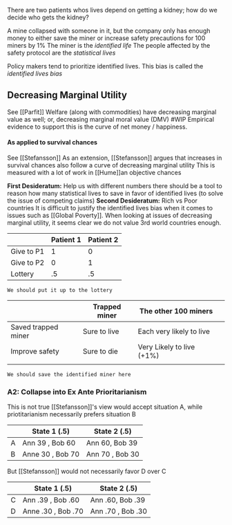There are two patients whos lives depend on getting a kidney; how do we decide who gets the kidney?

A mine collapsed with someone in it, but the company only has enough money to either save the miner or increase safety precautions for 100 miners by 1%
	The miner is the *identified life*
	The people affected by the safety protocol are the *statistical lives*

Policy makers tend to prioritize identified lives. This bias is called the *identified lives bias*

## Decreasing Marginal Utility
See [[Parfit]]
Welfare (along with commodities) have decreasing marginal value as well; or, decreasing marginal moral value (DMV)
	#WIP Empirical evidence to support this is the curve of net money / happiness.

#### As applied to survival chances
See [[Stefansson]]
As an extension, [[Stefansson]] argues that increases in survival chances also follow a curve of decreasing marginal utility
	This is measured with a lot of work in [[Hume]]an objective chances

**First Desideratum:** Help us with different numbers
	there should be a tool to reason how many statistical lives to save in favor of identified lives (to solve the issue of competing claims)
**Second Desideratum:** Rich vs Poor countries
	It is difficult to justify the identified lives bias  when it comes to issues such as [[Global Poverty]]. When looking at issues of decreasing marginal utility, it seems clear we do not value 3rd world countries enough.
		

|            | Patient 1 | Patient 2 |
| ---------- | --------- | --------- |
| Give to P1 | 1         | 0         |
| Give to P2 | 0         | 1         |
| Lottery    | .5        | .5        |
	We should put it up to the lottery

|                     | Trapped miner | The other 100 miners      |     |
| ------------------- | ------------- | ------------------------- | --- |
| Saved trapped miner | Sure to live  | Each very likely to live  |     |
| Improve safety      | Sure to die   | Very Likely to live (+1%) |     |
                    |               |                           |     |
	We should save the identified miner here 


### A2: Collapse into Ex Ante Prioritarianism
This is not true
[[Stefansson]]'s view would accept situation A, while priotitarianism necessarily prefers situation B

|     | State 1 (.5)     | State 2 (.5)     |
| --- | ---------------- | ---------------- |
| A   | Ann 39 , Bob 60  | Ann 60, Bob 39   |
| B   | Anne 30 , Bob 70 | Ann 70 ,  Bob 30 |

But [[Stefansson]] would not necessarily favor D over C

|     | State 1 (.5)       | State 2 (.5)       |
| --- | ------------------ | ------------------ |
| C   | Ann .39 , Bob .60  | Ann .60, Bob .39   |
| D   | Anne .30 , Bob .70 | Ann .70 ,  Bob .30 |

